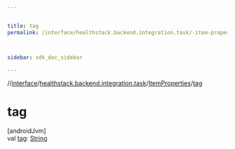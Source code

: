 ```yaml
---


title: tag
permalink: /interface/healthstack.backend.integration.task/-item-properties/tag.html



sidebar: sdk_doc_sidebar

---
```



//[interface](/bi_interface.html)/[healthstack.backend.integration.task](../index.html)/[ItemProperties](index.html)/[tag](tag.html)



# tag



[androidJvm]\
val [tag](tag.html): [String](https://kotlinlang.org/api/latest/jvm/stdlib/kotlin/-string/index.html)






